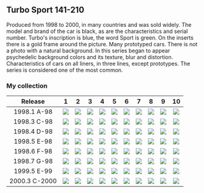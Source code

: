 ## Turbo Sport 141-210

Produced from 1998 to 2000, in many countries and was sold widely. The model and brand of the car is black, as are the
characteristics and serial number. Turbo's inscription is blue, the word Sport is green. On the inserts there is a gold
frame around the picture. Many prototyped cars. There is not a photo with a natural background. In this series began to
appear psychedelic background colors and its texture, blur and distortion. Characteristics of cars on all liners, in
three lines, except prototypes. The series is considered one of the most common.

### My collection

|    Release    |                                                          1                                                           |                                                          2                                                           |                                                          3                                                           |                                                          4                                                           |                                                          5                                                           |                                                          6                                                           |                                                          7                                                           |                                                          8                                                           |                                                          9                                                           |                                                          10                                                          |
|:-------------:|:--------------------------------------------------------------------------------------------------------------------:|:--------------------------------------------------------------------------------------------------------------------:|:--------------------------------------------------------------------------------------------------------------------:|:--------------------------------------------------------------------------------------------------------------------:|:--------------------------------------------------------------------------------------------------------------------:|:--------------------------------------------------------------------------------------------------------------------:|:--------------------------------------------------------------------------------------------------------------------:|:--------------------------------------------------------------------------------------------------------------------:|:--------------------------------------------------------------------------------------------------------------------:|:--------------------------------------------------------------------------------------------------------------------:|
|  1998.1 A-98  |   [<img src='thumbnails/outer/1998_01{A-98}[10]/../missed.png'>](thumbnails/outer/1998_01{A-98}[10]/../missed.png)   |   [<img src='thumbnails/outer/1998_01{A-98}[10]/../missed.png'>](thumbnails/outer/1998_01{A-98}[10]/../missed.png)   |   [<img src='thumbnails/outer/1998_01{A-98}[10]/../missed.png'>](thumbnails/outer/1998_01{A-98}[10]/../missed.png)   |   [<img src='thumbnails/outer/1998_01{A-98}[10]/../missed.png'>](thumbnails/outer/1998_01{A-98}[10]/../missed.png)   |   [<img src='thumbnails/outer/1998_01{A-98}[10]/../missed.png'>](thumbnails/outer/1998_01{A-98}[10]/../missed.png)   |   [<img src='thumbnails/outer/1998_01{A-98}[10]/../missed.png'>](thumbnails/outer/1998_01{A-98}[10]/../missed.png)   |         [<img src='thumbnails/outer/1998_01{A-98}[10]/7.4.png'>](thumbnails/outer/1998_01{A-98}[10]/7.4.png)         |   [<img src='thumbnails/outer/1998_01{A-98}[10]/../missed.png'>](thumbnails/outer/1998_01{A-98}[10]/../missed.png)   |   [<img src='thumbnails/outer/1998_01{A-98}[10]/../missed.png'>](thumbnails/outer/1998_01{A-98}[10]/../missed.png)   |   [<img src='thumbnails/outer/1998_01{A-98}[10]/../missed.png'>](thumbnails/outer/1998_01{A-98}[10]/../missed.png)   |
|  1998.3 C-98  |   [<img src='thumbnails/outer/1998_03{C-98}[10]/../missed.png'>](thumbnails/outer/1998_03{C-98}[10]/../missed.png)   |   [<img src='thumbnails/outer/1998_03{C-98}[10]/../missed.png'>](thumbnails/outer/1998_03{C-98}[10]/../missed.png)   |   [<img src='thumbnails/outer/1998_03{C-98}[10]/../missed.png'>](thumbnails/outer/1998_03{C-98}[10]/../missed.png)   |   [<img src='thumbnails/outer/1998_03{C-98}[10]/../missed.png'>](thumbnails/outer/1998_03{C-98}[10]/../missed.png)   |   [<img src='thumbnails/outer/1998_03{C-98}[10]/../missed.png'>](thumbnails/outer/1998_03{C-98}[10]/../missed.png)   |   [<img src='thumbnails/outer/1998_03{C-98}[10]/../missed.png'>](thumbnails/outer/1998_03{C-98}[10]/../missed.png)   |   [<img src='thumbnails/outer/1998_03{C-98}[10]/../missed.png'>](thumbnails/outer/1998_03{C-98}[10]/../missed.png)   |   [<img src='thumbnails/outer/1998_03{C-98}[10]/../missed.png'>](thumbnails/outer/1998_03{C-98}[10]/../missed.png)   |   [<img src='thumbnails/outer/1998_03{C-98}[10]/../missed.png'>](thumbnails/outer/1998_03{C-98}[10]/../missed.png)   |   [<img src='thumbnails/outer/1998_03{C-98}[10]/../missed.png'>](thumbnails/outer/1998_03{C-98}[10]/../missed.png)   |
|  1998.4 D-98  |   [<img src='thumbnails/outer/1998_04{D-98}[10]/../missed.png'>](thumbnails/outer/1998_04{D-98}[10]/../missed.png)   |   [<img src='thumbnails/outer/1998_04{D-98}[10]/../missed.png'>](thumbnails/outer/1998_04{D-98}[10]/../missed.png)   |   [<img src='thumbnails/outer/1998_04{D-98}[10]/../missed.png'>](thumbnails/outer/1998_04{D-98}[10]/../missed.png)   |   [<img src='thumbnails/outer/1998_04{D-98}[10]/../missed.png'>](thumbnails/outer/1998_04{D-98}[10]/../missed.png)   |   [<img src='thumbnails/outer/1998_04{D-98}[10]/../missed.png'>](thumbnails/outer/1998_04{D-98}[10]/../missed.png)   |   [<img src='thumbnails/outer/1998_04{D-98}[10]/../missed.png'>](thumbnails/outer/1998_04{D-98}[10]/../missed.png)   |   [<img src='thumbnails/outer/1998_04{D-98}[10]/../missed.png'>](thumbnails/outer/1998_04{D-98}[10]/../missed.png)   |   [<img src='thumbnails/outer/1998_04{D-98}[10]/../missed.png'>](thumbnails/outer/1998_04{D-98}[10]/../missed.png)   |   [<img src='thumbnails/outer/1998_04{D-98}[10]/../missed.png'>](thumbnails/outer/1998_04{D-98}[10]/../missed.png)   |   [<img src='thumbnails/outer/1998_04{D-98}[10]/../missed.png'>](thumbnails/outer/1998_04{D-98}[10]/../missed.png)   |
|  1998.5 E-98  |   [<img src='thumbnails/outer/1998_05{E-98}[10]/../missed.png'>](thumbnails/outer/1998_05{E-98}[10]/../missed.png)   |   [<img src='thumbnails/outer/1998_05{E-98}[10]/../missed.png'>](thumbnails/outer/1998_05{E-98}[10]/../missed.png)   |   [<img src='thumbnails/outer/1998_05{E-98}[10]/../missed.png'>](thumbnails/outer/1998_05{E-98}[10]/../missed.png)   |   [<img src='thumbnails/outer/1998_05{E-98}[10]/../missed.png'>](thumbnails/outer/1998_05{E-98}[10]/../missed.png)   |   [<img src='thumbnails/outer/1998_05{E-98}[10]/../missed.png'>](thumbnails/outer/1998_05{E-98}[10]/../missed.png)   |   [<img src='thumbnails/outer/1998_05{E-98}[10]/../missed.png'>](thumbnails/outer/1998_05{E-98}[10]/../missed.png)   |   [<img src='thumbnails/outer/1998_05{E-98}[10]/../missed.png'>](thumbnails/outer/1998_05{E-98}[10]/../missed.png)   |   [<img src='thumbnails/outer/1998_05{E-98}[10]/../missed.png'>](thumbnails/outer/1998_05{E-98}[10]/../missed.png)   |   [<img src='thumbnails/outer/1998_05{E-98}[10]/../missed.png'>](thumbnails/outer/1998_05{E-98}[10]/../missed.png)   |   [<img src='thumbnails/outer/1998_05{E-98}[10]/../missed.png'>](thumbnails/outer/1998_05{E-98}[10]/../missed.png)   |
|  1998.6 F-98  |         [<img src='thumbnails/outer/1998_06{F-98}[10]/1.5.png'>](thumbnails/outer/1998_06{F-98}[10]/1.5.png)         |   [<img src='thumbnails/outer/1998_06{F-98}[10]/../missed.png'>](thumbnails/outer/1998_06{F-98}[10]/../missed.png)   |         [<img src='thumbnails/outer/1998_06{F-98}[10]/3.5.png'>](thumbnails/outer/1998_06{F-98}[10]/3.5.png)         |   [<img src='thumbnails/outer/1998_06{F-98}[10]/../missed.png'>](thumbnails/outer/1998_06{F-98}[10]/../missed.png)   |         [<img src='thumbnails/outer/1998_06{F-98}[10]/5.5.png'>](thumbnails/outer/1998_06{F-98}[10]/5.5.png)         |   [<img src='thumbnails/outer/1998_06{F-98}[10]/../missed.png'>](thumbnails/outer/1998_06{F-98}[10]/../missed.png)   |   [<img src='thumbnails/outer/1998_06{F-98}[10]/../missed.png'>](thumbnails/outer/1998_06{F-98}[10]/../missed.png)   |   [<img src='thumbnails/outer/1998_06{F-98}[10]/../missed.png'>](thumbnails/outer/1998_06{F-98}[10]/../missed.png)   |   [<img src='thumbnails/outer/1998_06{F-98}[10]/../missed.png'>](thumbnails/outer/1998_06{F-98}[10]/../missed.png)   |   [<img src='thumbnails/outer/1998_06{F-98}[10]/../missed.png'>](thumbnails/outer/1998_06{F-98}[10]/../missed.png)   |
|  1998.7 G-98  |   [<img src='thumbnails/outer/1998_07{G-98}[10]/../missed.png'>](thumbnails/outer/1998_07{G-98}[10]/../missed.png)   |   [<img src='thumbnails/outer/1998_07{G-98}[10]/../missed.png'>](thumbnails/outer/1998_07{G-98}[10]/../missed.png)   |   [<img src='thumbnails/outer/1998_07{G-98}[10]/../missed.png'>](thumbnails/outer/1998_07{G-98}[10]/../missed.png)   |   [<img src='thumbnails/outer/1998_07{G-98}[10]/../missed.png'>](thumbnails/outer/1998_07{G-98}[10]/../missed.png)   |   [<img src='thumbnails/outer/1998_07{G-98}[10]/../missed.png'>](thumbnails/outer/1998_07{G-98}[10]/../missed.png)   |   [<img src='thumbnails/outer/1998_07{G-98}[10]/../missed.png'>](thumbnails/outer/1998_07{G-98}[10]/../missed.png)   |   [<img src='thumbnails/outer/1998_07{G-98}[10]/../missed.png'>](thumbnails/outer/1998_07{G-98}[10]/../missed.png)   |   [<img src='thumbnails/outer/1998_07{G-98}[10]/../missed.png'>](thumbnails/outer/1998_07{G-98}[10]/../missed.png)   |   [<img src='thumbnails/outer/1998_07{G-98}[10]/../missed.png'>](thumbnails/outer/1998_07{G-98}[10]/../missed.png)   |   [<img src='thumbnails/outer/1998_07{G-98}[10]/../missed.png'>](thumbnails/outer/1998_07{G-98}[10]/../missed.png)   |
|  1999.5 E-99  |         [<img src='thumbnails/outer/1999_05{E-99}[10]/1.5.png'>](thumbnails/outer/1999_05{E-99}[10]/1.5.png)         |         [<img src='thumbnails/outer/1999_05{E-99}[10]/2.5.png'>](thumbnails/outer/1999_05{E-99}[10]/2.5.png)         |   [<img src='thumbnails/outer/1999_05{E-99}[10]/../missed.png'>](thumbnails/outer/1999_05{E-99}[10]/../missed.png)   |         [<img src='thumbnails/outer/1999_05{E-99}[10]/4.5.png'>](thumbnails/outer/1999_05{E-99}[10]/4.5.png)         |   [<img src='thumbnails/outer/1999_05{E-99}[10]/../missed.png'>](thumbnails/outer/1999_05{E-99}[10]/../missed.png)   |         [<img src='thumbnails/outer/1999_05{E-99}[10]/6.5.png'>](thumbnails/outer/1999_05{E-99}[10]/6.5.png)         |   [<img src='thumbnails/outer/1999_05{E-99}[10]/../missed.png'>](thumbnails/outer/1999_05{E-99}[10]/../missed.png)   |   [<img src='thumbnails/outer/1999_05{E-99}[10]/../missed.png'>](thumbnails/outer/1999_05{E-99}[10]/../missed.png)   |   [<img src='thumbnails/outer/1999_05{E-99}[10]/../missed.png'>](thumbnails/outer/1999_05{E-99}[10]/../missed.png)   |        [<img src='thumbnails/outer/1999_05{E-99}[10]/10.4.png'>](thumbnails/outer/1999_05{E-99}[10]/10.4.png)        |
| 2000.3 C-2000 | [<img src='thumbnails/outer/2000_03{C-2000}[10]/../missed.png'>](thumbnails/outer/2000_03{C-2000}[10]/../missed.png) | [<img src='thumbnails/outer/2000_03{C-2000}[10]/../missed.png'>](thumbnails/outer/2000_03{C-2000}[10]/../missed.png) | [<img src='thumbnails/outer/2000_03{C-2000}[10]/../missed.png'>](thumbnails/outer/2000_03{C-2000}[10]/../missed.png) | [<img src='thumbnails/outer/2000_03{C-2000}[10]/../missed.png'>](thumbnails/outer/2000_03{C-2000}[10]/../missed.png) | [<img src='thumbnails/outer/2000_03{C-2000}[10]/../missed.png'>](thumbnails/outer/2000_03{C-2000}[10]/../missed.png) | [<img src='thumbnails/outer/2000_03{C-2000}[10]/../missed.png'>](thumbnails/outer/2000_03{C-2000}[10]/../missed.png) | [<img src='thumbnails/outer/2000_03{C-2000}[10]/../missed.png'>](thumbnails/outer/2000_03{C-2000}[10]/../missed.png) | [<img src='thumbnails/outer/2000_03{C-2000}[10]/../missed.png'>](thumbnails/outer/2000_03{C-2000}[10]/../missed.png) | [<img src='thumbnails/outer/2000_03{C-2000}[10]/../missed.png'>](thumbnails/outer/2000_03{C-2000}[10]/../missed.png) | [<img src='thumbnails/outer/2000_03{C-2000}[10]/../missed.png'>](thumbnails/outer/2000_03{C-2000}[10]/../missed.png) |

<span style="display: inline-block;">
	<a href='thumbnails/inner/141.5.png' title=''><img src='thumbnails/inner/141.5.png' alt=''></a>
</span>
<span style="display: inline-block;">
	<a href='thumbnails/inner/142.5.png' title=''><img src='thumbnails/inner/142.5.png' alt=''></a>
</span>
<span style="display: inline-block;">
	<a href='thumbnails/inner/143.5.png' title=''><img src='thumbnails/inner/143.5.png' alt=''></a>
</span>
<span style="display: inline-block;">
	<a href='thumbnails/inner/144.5.png' title=''><img src='thumbnails/inner/144.5.png' alt=''></a>
</span>
<span style="display: inline-block;">
	<a href='thumbnails/inner/145.5.png' title=''><img src='thumbnails/inner/145.5.png' alt=''></a>
</span>
<span style="display: inline-block;">
	<a href='thumbnails/inner/146.5.png' title=''><img src='thumbnails/inner/146.5.png' alt=''></a>
</span>
<span style="display: inline-block;">
	<a href='thumbnails/inner/147.5.png' title=''><img src='thumbnails/inner/147.5.png' alt=''></a>
</span>
<span style="display: inline-block;">
	<a href='thumbnails/inner/148.5.png' title=''><img src='thumbnails/inner/148.5.png' alt=''></a>
</span>
<span style="display: inline-block;">
	<a href='thumbnails/inner/149.5.png' title=''><img src='thumbnails/inner/149.5.png' alt=''></a>
</span>
<span style="display: inline-block;">
	<a href='thumbnails/inner/150.5.png' title=''><img src='thumbnails/inner/150.5.png' alt=''></a>
</span>
<span style="display: inline-block;">
	<a href='thumbnails/inner/151.5.png' title=''><img src='thumbnails/inner/151.5.png' alt=''></a>
</span>
<span style="display: inline-block;">
	<a href='thumbnails/inner/152.5.png' title=''><img src='thumbnails/inner/152.5.png' alt=''></a>
</span>
<span style="display: inline-block;">
	<a href='thumbnails/inner/153.5.png' title=''><img src='thumbnails/inner/153.5.png' alt=''></a>
</span>
<span style="display: inline-block;">
	<a href='thumbnails/inner/154.5.png' title=''><img src='thumbnails/inner/154.5.png' alt=''></a>
</span>
<span style="display: inline-block;">
	<a href='thumbnails/inner/155.5.png' title=''><img src='thumbnails/inner/155.5.png' alt=''></a>
</span>
<span style="display: inline-block;">
	<a href='thumbnails/inner/156.5.png' title=''><img src='thumbnails/inner/156.5.png' alt=''></a>
</span>
<span style="display: inline-block;">
	<a href='thumbnails/inner/157.4.png' title=''><img src='thumbnails/inner/157.4.png' alt=''></a>
</span>
<span style="display: inline-block;">
	<a href='thumbnails/inner/158.4.png' title=''><img src='thumbnails/inner/158.4.png' alt=''></a>
</span>
<span style="display: inline-block;">
	<a href='thumbnails/inner/159.5.png' title=''><img src='thumbnails/inner/159.5.png' alt=''></a>
</span>
<span style="display: inline-block;">
	<a href='thumbnails/inner/160.5.png' title=''><img src='thumbnails/inner/160.5.png' alt=''></a>
</span>
<span style="display: inline-block;">
	<a href='thumbnails/inner/161.5.png' title=''><img src='thumbnails/inner/161.5.png' alt=''></a>
</span>
<span style="display: inline-block;">
	<a href='thumbnails/inner/162.5.png' title=''><img src='thumbnails/inner/162.5.png' alt=''></a>
</span>
<span style="display: inline-block;">
	<a href='thumbnails/inner/163.5.png' title=''><img src='thumbnails/inner/163.5.png' alt=''></a>
</span>
<span style="display: inline-block;">
	<a href='thumbnails/inner/164.5.png' title=''><img src='thumbnails/inner/164.5.png' alt=''></a>
</span>
<span style="display: inline-block;">
	<a href='thumbnails/inner/165.5.png' title=''><img src='thumbnails/inner/165.5.png' alt=''></a>
</span>
<span style="display: inline-block;">
	<a href='thumbnails/inner/166.4.png' title=''><img src='thumbnails/inner/166.4.png' alt=''></a>
</span>
<span style="display: inline-block;">
	<a href='thumbnails/inner/167.5.png' title=''><img src='thumbnails/inner/167.5.png' alt=''></a>
</span>
<span style="display: inline-block;">
	<a href='thumbnails/inner/168.5.png' title=''><img src='thumbnails/inner/168.5.png' alt=''></a>
</span>
<span style="display: inline-block;">
	<a href='thumbnails/inner/169.5.png' title=''><img src='thumbnails/inner/169.5.png' alt=''></a>
</span>
<span style="display: inline-block;">
	<a href='thumbnails/inner/170.5.png' title=''><img src='thumbnails/inner/170.5.png' alt=''></a>
</span>
<span style="display: inline-block;">
	<a href='thumbnails/inner/171.5.png' title=''><img src='thumbnails/inner/171.5.png' alt=''></a>
</span>
<span style="display: inline-block;">
	<a href='thumbnails/inner/172.5.png' title=''><img src='thumbnails/inner/172.5.png' alt=''></a>
</span>
<span style="display: inline-block;">
	<a href='thumbnails/inner/173.5.png' title=''><img src='thumbnails/inner/173.5.png' alt=''></a>
</span>
<span style="display: inline-block;">
	<a href='thumbnails/inner/174.5.png' title=''><img src='thumbnails/inner/174.5.png' alt=''></a>
</span>
<span style="display: inline-block;">
	<a href='thumbnails/inner/175.5.png' title=''><img src='thumbnails/inner/175.5.png' alt=''></a>
</span>
<span style="display: inline-block;">
	<a href='thumbnails/inner/176.5.png' title=''><img src='thumbnails/inner/176.5.png' alt=''></a>
</span>
<span style="display: inline-block;">
	<a href='thumbnails/inner/177.5.png' title=''><img src='thumbnails/inner/177.5.png' alt=''></a>
</span>
<span style="display: inline-block;">
	<a href='thumbnails/inner/178.5.png' title=''><img src='thumbnails/inner/178.5.png' alt=''></a>
</span>
<span style="display: inline-block;">
	<a href='thumbnails/inner/179.5.png' title=''><img src='thumbnails/inner/179.5.png' alt=''></a>
</span>
<span style="display: inline-block;">
	<a href='thumbnails/inner/180.5.png' title=''><img src='thumbnails/inner/180.5.png' alt=''></a>
</span>
<span style="display: inline-block;">
	<a href='thumbnails/inner/181.5.png' title=''><img src='thumbnails/inner/181.5.png' alt=''></a>
</span>
<span style="display: inline-block;">
	<a href='thumbnails/inner/182.5.png' title=''><img src='thumbnails/inner/182.5.png' alt=''></a>
</span>
<span style="display: inline-block;">
	<a href='thumbnails/inner/183.5.png' title=''><img src='thumbnails/inner/183.5.png' alt=''></a>
</span>
<span style="display: inline-block;">
	<a href='thumbnails/inner/184.5.png' title=''><img src='thumbnails/inner/184.5.png' alt=''></a>
</span>
<span style="display: inline-block;">
	<a href='thumbnails/inner/185.5.png' title=''><img src='thumbnails/inner/185.5.png' alt=''></a>
</span>
<span style="display: inline-block;">
	<a href='thumbnails/inner/186.5.png' title=''><img src='thumbnails/inner/186.5.png' alt=''></a>
</span>
<span style="display: inline-block;">
	<a href='thumbnails/inner/187.5.png' title=''><img src='thumbnails/inner/187.5.png' alt=''></a>
</span>
<span style="display: inline-block;">
	<a href='thumbnails/inner/188.5.png' title=''><img src='thumbnails/inner/188.5.png' alt=''></a>
</span>
<span style="display: inline-block;">
	<a href='thumbnails/inner/189.5.png' title=''><img src='thumbnails/inner/189.5.png' alt=''></a>
</span>
<span style="display: inline-block;">
	<a href='thumbnails/inner/190.5.png' title=''><img src='thumbnails/inner/190.5.png' alt=''></a>
</span>
<span style="display: inline-block;">
	<a href='thumbnails/inner/191.5.png' title=''><img src='thumbnails/inner/191.5.png' alt=''></a>
</span>
<span style="display: inline-block;">
	<a href='thumbnails/inner/192.5.png' title=''><img src='thumbnails/inner/192.5.png' alt=''></a>
</span>
<span style="display: inline-block;">
	<a href='thumbnails/inner/193.5.png' title=''><img src='thumbnails/inner/193.5.png' alt=''></a>
</span>
<span style="display: inline-block;">
	<a href='thumbnails/inner/194.4.png' title=''><img src='thumbnails/inner/194.4.png' alt=''></a>
</span>
<span style="display: inline-block;">
	<a href='thumbnails/inner/195.5.png' title=''><img src='thumbnails/inner/195.5.png' alt=''></a>
</span>
<span style="display: inline-block;">
	<a href='thumbnails/inner/196.5.png' title=''><img src='thumbnails/inner/196.5.png' alt=''></a>
</span>
<span style="display: inline-block;">
	<a href='thumbnails/inner/197.5.png' title=''><img src='thumbnails/inner/197.5.png' alt=''></a>
</span>
<span style="display: inline-block;">
	<a href='thumbnails/inner/198.5.png' title=''><img src='thumbnails/inner/198.5.png' alt=''></a>
</span>
<span style="display: inline-block;">
	<a href='thumbnails/inner/199.5.png' title=''><img src='thumbnails/inner/199.5.png' alt=''></a>
</span>
<span style="display: inline-block;">
	<a href='thumbnails/inner/200.5.png' title=''><img src='thumbnails/inner/200.5.png' alt=''></a>
</span>
<span style="display: inline-block;">
	<a href='thumbnails/inner/201.5.png' title=''><img src='thumbnails/inner/201.5.png' alt=''></a>
</span>
<span style="display: inline-block;">
	<a href='thumbnails/inner/202.4.png' title=''><img src='thumbnails/inner/202.4.png' alt=''></a>
</span>
<span style="display: inline-block;">
	<a href='thumbnails/inner/203.5.png' title=''><img src='thumbnails/inner/203.5.png' alt=''></a>
</span>
<span style="display: inline-block;">
	<a href='thumbnails/inner/204.5.png' title=''><img src='thumbnails/inner/204.5.png' alt=''></a>
</span>
<span style="display: inline-block;">
	<a href='thumbnails/inner/205.5.png' title=''><img src='thumbnails/inner/205.5.png' alt=''></a>
</span>
<span style="display: inline-block;">
	<a href='thumbnails/inner/206.5.png' title=''><img src='thumbnails/inner/206.5.png' alt=''></a>
</span>
<span style="display: inline-block;">
	<a href='thumbnails/inner/207.5.png' title=''><img src='thumbnails/inner/207.5.png' alt=''></a>
</span>
<span style="display: inline-block;">
	<a href='thumbnails/inner/208.5.png' title=''><img src='thumbnails/inner/208.5.png' alt=''></a>
</span>
<span style="display: inline-block;">
	<a href='thumbnails/inner/209.5.png' title=''><img src='thumbnails/inner/209.5.png' alt=''></a>
</span>
<span style="display: inline-block;">
	<a href='thumbnails/inner/210.5.png' title=''><img src='thumbnails/inner/210.5.png' alt=''></a>
</span>

